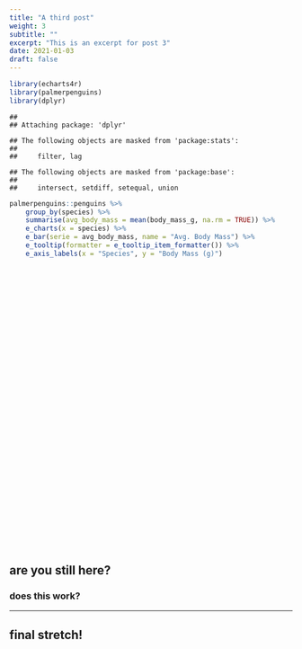 ```yaml
---
title: "A third post"
weight: 3
subtitle: ""
excerpt: "This is an excerpt for post 3"
date: 2021-01-03
draft: false
---
```


<script src="{{< blogdown/postref >}}index_files/htmlwidgets/htmlwidgets.js"></script>
<script src="{{< blogdown/postref >}}index_files/echarts4r/echarts-en.min.js"></script>
<script src="{{< blogdown/postref >}}index_files/echarts4r/ecStat.min.js"></script>
<script src="{{< blogdown/postref >}}index_files/echarts4r/dataTool.min.js"></script>
<script src="{{< blogdown/postref >}}index_files/echarts4r-binding/echarts4r.js"></script>

``` r
library(echarts4r)
library(palmerpenguins)
library(dplyr)
```

    ## 
    ## Attaching package: 'dplyr'

    ## The following objects are masked from 'package:stats':
    ## 
    ##     filter, lag

    ## The following objects are masked from 'package:base':
    ## 
    ##     intersect, setdiff, setequal, union

``` r
palmerpenguins::penguins %>% 
    group_by(species) %>% 
    summarise(avg_body_mass = mean(body_mass_g, na.rm = TRUE)) %>% 
    e_charts(x = species) %>% 
    e_bar(serie = avg_body_mass, name = "Avg. Body Mass") %>% 
    e_tooltip(formatter = e_tooltip_item_formatter()) %>% 
    e_axis_labels(x = "Species", y = "Body Mass (g)")
```

<div class="echarts4r html-widget html-fill-item-overflow-hidden html-fill-item" id="htmlwidget-1" style="width:100%;height:500px;"></div>
<script type="application/json" data-for="htmlwidget-1">{"x":{"theme":"","tl":false,"draw":true,"renderer":"canvas","events":[],"buttons":[],"opts":{"yAxis":[{"show":true,"name":"Body Mass (g)"}],"xAxis":[{"data":["Adelie","Chinstrap","Gentoo"],"type":"category","boundaryGap":true,"name":"Species"}],"legend":{"data":["Avg. Body Mass"]},"series":[{"data":[{"value":["Adelie","3700.662"]},{"value":["Chinstrap","3733.088"]},{"value":["Gentoo","5076.016"]}],"name":"Avg. Body Mass","type":"bar","yAxisIndex":0,"xAxisIndex":0,"coordinateSystem":"cartesian2d"}],"tooltip":{"trigger":"item","formatter":"function(params, ticket, callback) {\n        var fmt = new Intl.NumberFormat('en', {\"style\":\"decimal\",\"minimumFractionDigits\":0,\"maximumFractionDigits\":0,\"currency\":\"USD\"});\n        var idx = 0;\n        if (params.name == params.value[0]) {\n            idx = 1;\n        }\n        return params.value[0] + '<br>' +\n               params.marker + ' ' +\n               params.seriesName + ': ' + fmt.format(parseFloat(params.value[idx]));\n    }"}},"dispose":true},"evals":["opts.tooltip.formatter"],"jsHooks":[]}</script>

## are you still here?

### does this work?

------------------------------------------------------------------------

## final stretch!

